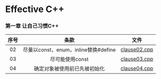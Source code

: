 # Effective C++  
### 第一章 让自己习惯C++  
| 序号 |  条款  | 文件  |
| :---:|  :---:  | :---:  |
|  02  | 尽量以const，enum，inline替换#define | [clause02.cpp](./clause02.cpp) |
|  03  | 尽可能使用const | [clause03.cpp](./clause03.cpp) |
|  04  | 确定对象被使用前已先被初始化 | [clause04.cpp](./clause04.cpp) |